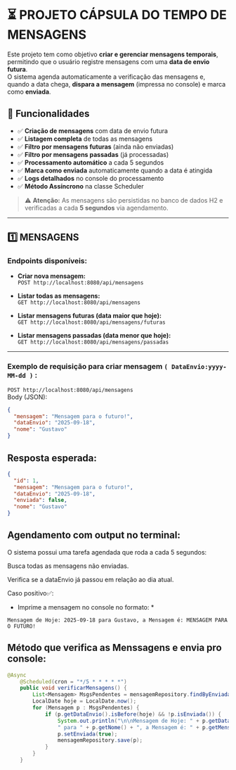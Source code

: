 # ⏳ PROJETO CÁPSULA DO TEMPO DE MENSAGENS

Este projeto tem como objetivo **criar e gerenciar mensagens temporais**,  
permitindo que o usuário registre mensagens com uma **data de envio futura**.  
O sistema agenda automaticamente a verificação das mensagens e, quando a data chega, **dispara a mensagem** (impressa no console) e marca como **enviada**.  

## 🚀 Funcionalidades

- ✅ **Criação de mensagens** com data de envio futura
- ✅ **Listagem completa** de todas as mensagens
- ✅ **Filtro por mensagens futuras** (ainda não enviadas)
- ✅ **Filtro por mensagens passadas** (já processadas)
- ✅ **Processamento automático** a cada 5 segundos
- ✅ **Marca como enviada** automaticamente quando a data é atingida
- ✅ **Logs detalhados** no console do processamento
- ✅ **Método Assíncrono** na classe Scheduler


> ⚠️ **Atenção:** As mensagens são persistidas no banco de dados H2 e verificadas a cada **5 segundos** via agendamento.

--------------------------

## 1️⃣ MENSAGENS

### Endpoints disponíveis:

- **Criar nova mensagem:**  
`POST http://localhost:8080/api/mensagens`

- **Listar todas as mensagens:**  
`GET http://localhost:8080/api/mensagens`

- **Listar mensagens futuras (data maior que hoje):**  
`GET http://localhost:8080/api/mensagens/futuras`

- **Listar mensagens passadas (data menor que hoje):**  
`GET http://localhost:8080/api/mensagens/passadas`

---

### Exemplo de requisição para criar mensagem `( DataEnvio:yyyy-MM-dd )` :
`POST http://localhost:8080/api/mensagens`  
Body (JSON):
```json
{
  "mensagem": "Mensagem para o futuro!",
  "dataEnvio": "2025-09-18",
  "nome": "Gustavo"
}
```
## Resposta esperada:
```json
{
  "id": 1,
  "mensagem": "Mensagem para o futuro!",
  "dataEnvio": "2025-09-18",
  "enviada": false,
  "nome": "Gustavo"
}
```
## Agendamento com output no terminal:

O sistema possui uma tarefa agendada que roda a cada 5 segundos:

Busca todas as mensagens não enviadas.

Verifica se a dataEnvio já passou em relação ao dia atual.

Caso positivo✅:

* Imprime a mensagem no console no formato: *
```
Mensagem de Hoje: 2025-09-18 para Gustavo, a Mensagem é: MENSAGEM PARA O FUTURO!
```

## Método que verifica as Menssagens e envia pro console:

```java
@Async
    @Scheduled(cron = "*/5 * * * * *")
    public void verificarMensagens() {
        List<Mensagem> MsgsPendentes = mensagemRepository.findByEnviadaFalse();
        LocalDate hoje = LocalDate.now();
        for (Mensagem p : MsgsPendentes) {
            if (p.getDataEnvio().isBefore(hoje) && !p.isEnviada()) {
                System.out.println("\n\nMensagem de Hoje: " + p.getDataEnvio() + 
                " para " + p.getNome() + ", a Mensagem é: " + p.getMensagem().toUpperCase());
                p.setEnviada(true);
                mensagemRepository.save(p);
            }
        }
    }
```
